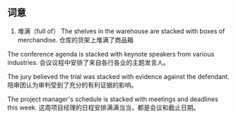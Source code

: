 ## 词意
1. 堆满（full of）
The shelves in the warehouse are stacked with boxes of merchandise.
仓库的货架上堆满了商品箱

The conference agenda is stacked with keynote speakers from various industries.
会议议程中安排了来自各行各业的主题发言人。

The jury believed the trial was stacked with evidence against the defendant.
陪审团认为审判受到了充分的有利证据的影响。

The project manager's schedule is stacked with meetings and deadlines this week.
这周项目经理的日程安排满满当当，都是会议和截止日期。
